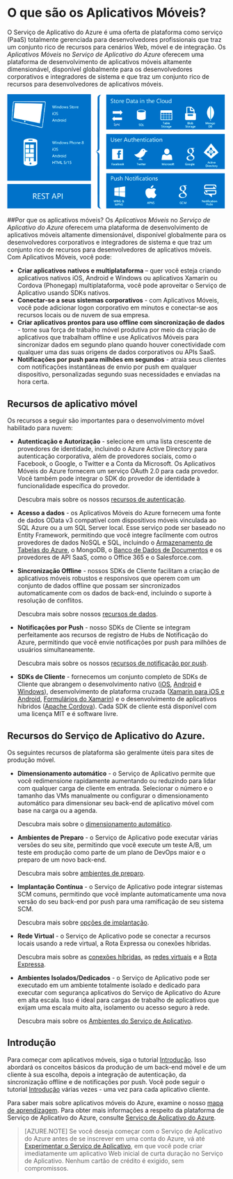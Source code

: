<properties
	pageTitle="O que são os Aplicativos Móveis"
	description="Saiba quais são as vantagens que o Serviço de Aplicativo traz para seus aplicativos móveis corporativos."
	services="app-service\mobile"
	documentationCenter=""
	authors="kirillg"
	manager="dwrede"
	editor=""/>

<tags
	ms.service="app-service-mobile"
	ms.workload="na"
	ms.tgt_pltfrm="mobile-multiple"
	ms.devlang="na"
	ms.topic="hero-article"
	ms.date="02/04/2016"
	ms.author="kirillg"/>

# <a name="getting-started"> </a>O que são os Aplicativos Móveis?

O Serviço de Aplicativo do Azure é uma oferta de plataforma como serviço (PaaS) totalmente gerenciada para desenvolvedores profissionais que traz um conjunto rico de recursos para cenários Web, móvel e de integração. Os *Aplicativos Móveis* no *Serviço de Aplicativo do Azure* oferecem uma plataforma de desenvolvimento de aplicativos móveis altamente dimensionável, disponível globalmente para os desenvolvedores corporativos e integradores de sistema e que traz um conjunto rico de recursos para desenvolvedores de aplicativos móveis.

![Aplicativos Móveis](./media/app-service-mobile-value-prop/overview.png)

##Por que os aplicativos móveis?
Os *Aplicativos Móveis* no *Serviço de Aplicativo do Azure* oferecem uma plataforma de desenvolvimento de aplicativos móveis altamente dimensionável, disponível globalmente para os desenvolvedores corporativos e integradores de sistema e que traz um conjunto rico de recursos para desenvolvedores de aplicativos móveis. Com Aplicativos Móveis, você pode:

- **Criar aplicativos nativos e multiplataforma** – quer você esteja criando aplicativos nativos iOS, Android e Windows ou aplicativos Xamarin ou Cordova (Phonegap) multiplataforma, você pode aproveitar o Serviço de Aplicativo usando SDKs nativos.
- **Conectar-se a seus sistemas corporativos** - com Aplicativos Móveis, você pode adicionar logon corporativo em minutos e conectar-se aos recursos locais ou de nuvem de sua empresa.
- **Criar aplicativos prontos para uso offline com sincronização de dados** - torne sua força de trabalho móvel produtiva por meio da criação de aplicativos que trabalham offline e use Aplicativos Móveis para sincronizar dados em segundo plano quando houver conectividade com qualquer uma das suas origens de dados corporativos ou APIs SaaS.
- **Notificações por push para milhões em segundos** - atraia seus clientes com notificações instantâneas de envio por push em qualquer dispositivo, personalizadas segundo suas necessidades e enviadas na hora certa.

## Recursos de aplicativo móvel
Os recursos a seguir são importantes para o desenvolvimento móvel habilitado para nuvem:

- **Autenticação e Autorização** - selecione em uma lista crescente de provedores de identidade, incluindo o Azure Active Directory para autenticação corporativa, além de provedores sociais, como o Facebook, o Google, o Twitter e a Conta da Microsoft. Os Aplicativos Móveis do Azure fornecem um serviço OAuth 2.0 para cada provedor. Você também pode integrar o SDK do provedor de identidade à funcionalidade específica do provedor.

  Descubra mais sobre os nossos [recursos de autenticação].

- **Acesso a dados** - os Aplicativos Móveis do Azure fornecem uma fonte de dados OData v3 compatível com dispositivos móveis vinculada ao SQL Azure ou a um SQL Server local. Esse serviço pode ser baseado no Entity Framework, permitindo que você integre facilmente com outros provedores de dados NoSQL e SQL, incluindo o [Armazenamento de Tabelas do Azure], o MongoDB, o [Banco de Dados de Documentos] e os provedores de API SaaS, como o Office 365 e o Salesforce.com.
- **Sincronização Offline** - nossos SDKs de Cliente facilitam a criação de aplicativos móveis robustos e responsivos que operem com um conjunto de dados offline que possam ser sincronizados automaticamente com os dados de back-end, incluindo o suporte à resolução de conflitos.

  Descubra mais sobre nossos [recursos de dados].

- **Notificações por Push** - nosso SDKs de Cliente se integram perfeitamente aos recursos de registro de Hubs de Notificação do Azure, permitindo que você envie notificações por push para milhões de usuários simultaneamente.

  Descubra mais sobre os nossos [recursos de notificação por push].

- **SDKs de Cliente** - fornecemos um conjunto completo de SDKs de Cliente que abrangem o desenvolvimento nativo ([iOS], [Android] e [Windows]), desenvolvimento de plataforma cruzada ([Xamarin para iOS e Android], [Formulários do Xamarin]) e o desenvolvimento de aplicativos híbridos ([Apache Cordova]). Cada SDK de cliente está disponível com uma licença MIT e é software livre.

## Recursos do Serviço de Aplicativo do Azure.
Os seguintes recursos de plataforma são geralmente úteis para sites de produção móvel.

- **Dimensionamento automático** - o Serviço de Aplicativo permite que você redimensione rapidamente aumentando ou reduzindo para lidar com qualquer carga de cliente em entrada. Selecionar o número e o tamanho das VMs manualmente ou configurar o dimensionamento automático para dimensionar seu back-end de aplicativo móvel com base na carga ou a agenda.

  Descubra mais sobre o [dimensionamento automático].

- **Ambientes de Preparo** - o Serviço de Aplicativo pode executar várias versões do seu site, permitindo que você execute um teste A/B, um teste em produção como parte de um plano de DevOps maior e o preparo de um novo back-end.

  Descubra mais sobre [ambientes de preparo].

- **Implantação Contínua** - o Serviço de Aplicativo pode integrar sistemas SCM comuns, permitindo que você implante automaticamente uma nova versão do seu back-end por push para uma ramificação de seu sistema SCM.

  Descubra mais sobre [opções de implantação].

- **Rede Virtual** - o Serviço de Aplicativo pode se conectar a recursos locais usando a rede virtual, a Rota Expressa ou conexões híbridas.

  Descubra mais sobre as [conexões híbridas], as [redes virtuais] e a [Rota Expressa].

- **Ambientes Isolados/Dedicados** - o Serviço de Aplicativo pode ser executado em um ambiente totalmente isolado e dedicado para executar com segurança aplicativos do Serviço de Aplicativo do Azure em alta escala. Isso é ideal para cargas de trabalho de aplicativos que exijam uma escala muito alta, isolamento ou acesso seguro à rede.

  Descubra mais sobre os [Ambientes do Serviço de Aplicativo].

## Introdução ##
Para começar com aplicativos móveis, siga o tutorial [Introdução]. Isso abordará os conceitos básicos da produção de um back-end móvel e de um cliente à sua escolha, depois a integração de autenticação, da sincronização offline e de notificações por push. Você pode seguir o tutorial [Introdução] várias vezes - uma vez para cada aplicativo cliente.

Para saber mais sobre aplicativos móveis do Azure, examine o nosso [mapa de aprendizagem]. Para obter mais informações a respeito da plataforma de Serviço de Aplicativo do Azure, consulte [Serviço de Aplicativo do Azure].

>[AZURE.NOTE] Se você deseja começar com o Serviço de Aplicativo do Azure antes de se inscrever em uma conta do Azure, vá até [Experimentar o Serviço de Aplicativo](https://tryappservice.azure.com/?appServiceName=mobile), em que você pode criar imediatamente um aplicativo Web inicial de curta duração no Serviço de Aplicativo. Nenhum cartão de crédito é exigido, sem compromissos.

<!-- URLs. -->
[Migrate your Mobile Service to App Service]: app-service-mobile-migrating-from-mobile-services.md
[Serviço de Aplicativo do Azure]: ../app-service/app-service-value-prop-what-is.md
[Introdução]: app-service-mobile-ios-get-started.md
[Armazenamento de Tabelas do Azure]: ../storage/storage-getting-started-guide.md
[Banco de Dados de Documentos]: ../documentdb/documentdb-get-started.md
[recursos de autenticação]: ./app-service-mobile-auth.md
[recursos de dados]: ./app-service-mobile-offline-data-sync.md
[recursos de notificação por push]: ../notification-hubs/notification-hubs-overview.md
[iOS]: ./app-service-mobile-ios-how-to-use-client-library.md
[Android]: ./app-service-mobile-android-how-to-use-client-library.md
[Windows]: ./app-service-mobile-dotnet-how-to-use-client-library.md
[Xamarin para iOS e Android]: ./app-service-mobile-dotnet-how-to-use-client-library.md
[Formulários do Xamarin]: ./app-service-mobile-xamarin-forms-get-started.md
[Apache Cordova]: ./app-service-mobile-cordova-how-to-use-client-library.md
[dimensionamento automático]: ../app-service-web/web-sites-scale.md
[ambientes de preparo]: ../app-service-web/web-sites-staged-publishing.md
[opções de implantação]: ../app-service-web/web-sites-deploy.md
[conexões híbridas]: ../app-service-web/web-sites-hybrid-connection-get-started.md
[redes virtuais]: ../app-service-web/web-sites-integrate-with-vnet.md
[Rota Expressa]: ../app-service/app-service-app-service-environment-network-configuration-expressroute.md
[Ambientes do Serviço de Aplicativo]: ../app-service-web/app-service-app-service-environment-intro.md
[mapa de aprendizagem]: https://azure.microsoft.com/pt-BR/documentation/learning-paths/appservice-mobileapps/

<!---HONumber=AcomDC_0323_2016-->